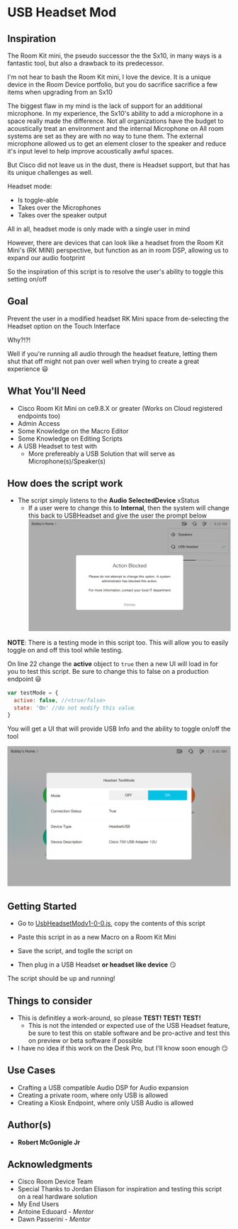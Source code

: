 # USB Headset Mod

## Inspiration

The Room Kit mini, the pseudo successor the the Sx10, in many ways is a fantastic tool, but also a drawback to its predecessor.

I'm not hear to bash the Room Kit mini, I love the device. It is a unique device in the Room Device portfolio, but you do sacrifice sacrifice a few items when upgrading from an Sx10

The biggest flaw in my mind is the lack of support for an additional microphone. In my experience, the Sx10's ability to add a microphone in a space really made the difference. Not all organizations have the budget to acoustically treat an environment and the internal Microphone on All room systems are set as they are with no way to tune them. The external microphone allowed us to get an element closer to the speaker and reduce it's input level to help improve acoustically awful spaces.

But Cisco did not leave us in the dust, there is Headset support, but that has its unique challenges as well.

Headset mode: 
* Is toggle-able
* Takes over the Microphones
* Takes over the speaker output

All in all, headset mode is only made with a single user in mind

However, there are devices that can look like a headset from the Room Kit Mini's (RK MINI) perspective, but function as an in room DSP, allowing us to expand our audio footprint

So the inspiration of this script is to resolve the user's ability to toggle this setting on/off

## Goal

Prevent the user in a modified headset RK Mini space from de-selecting the Headset option on the Touch Interface

Why?!?!

Well if you're running all audio through the headset feature, letting them shut that off might not pan over well when trying to create a great experience :smiley:

## What You'll Need

* Cisco Room Kit Mini on ce9.8.X or greater (Works on Cloud registered endpoints too)
* Admin Access
* Some Knowledge on the Macro Editor
* Some Knowledge on Editing Scripts
* A USB Headset to test with
  * More prefereably a USB Solution that will serve as Microphone(s)/Speaker(s) 

## How does the script work

* The script simply listens to the **Audio SelectedDevice** xStatus
  * If a user were to change this to **Internal**, then the system will change this back to USBHeadset and give the user the prompt below
  ![User Prompt-USB Headset](https://github.com/Bobby-McGonigle/Cisco-RoomDevice-Macro-Projects-Examples/blob/master/RK%20Mini%20USB%20Headset%20Mod/images/blockInternal%20Mode.png)

**NOTE**: There is a testing mode in this script too. This will allow you to easily toggle on and off this tool while testing.

On line 22 change the **active** object to ```true``` then a new UI will load in for you to test this script. Be sure to change this to false on a production endpoint :smiley:

```javascript
var testMode = {
  active: false, //<true/false>
  state: 'On' //do not modify this value
}
```
You will get a UI that will provide USB Info and the ability to toggle on/off the tool

![Test Mode UI](https://github.com/Bobby-McGonigle/Cisco-RoomDevice-Macro-Projects-Examples/blob/master/RK%20Mini%20USB%20Headset%20Mod/images/testMode.png)

## Getting Started

* Go to [UsbHeadsetModv1-0-0.js](), copy the contents of this script
* Paste this script in as a new Macro on a Room Kit Mini
* Save the script, and toglle the script on

* Then plug in a USB Headset **or headset like device** :smirk:

The script should be up and running!

## Things to consider
* This is definitley a work-around, so please **TEST! TEST! TEST!**
  * This is not the intended or expected use of the USB Headset feature, be sure to test this on stable software and be pro-active and test this on preview or beta software if possible
* I have no idea if this work on the Desk Pro, but I'll know soon enough :smirk:

## Use Cases
* Crafting a USB compatible Audio DSP for Audio expansion
* Creating a private room, where only USB is allowed
* Creating a Kiosk Endpoint, where only USB Audio is allowed

## Author(s)

* **Robert McGonigle Jr**

## Acknowledgments

* Cisco Room Device Team
* Special Thanks to Jordan Eliason for inspiration and testing this script on a real hardware solution
* My End Users
* Antoine Eduoard - *Mentor*
* Dawn Passerini - *Mentor*
